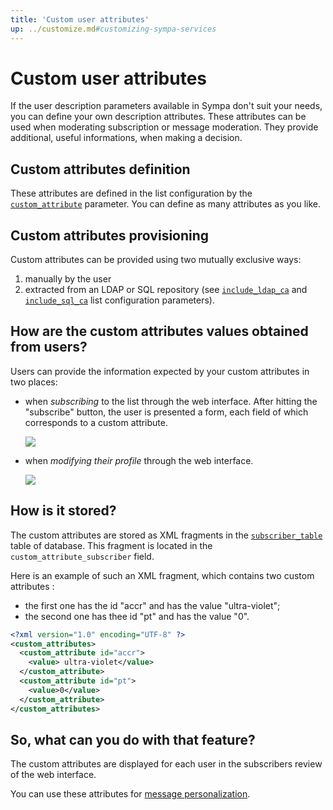 ```yaml
---
title: 'Custom user attributes'
up: ../customize.md#customizing-sympa-services
---
```


Custom user attributes
======================

If the user description parameters available in Sympa don't suit your needs, you can define your own description attributes. These attributes can be used when moderating subscription or message moderation. They provide additional, useful informations, when making a decision.

Custom attributes definition
----------------------------

These attributes are defined in the list configuration by the [`custom_attribute`](/gpldoc/man/sympa_config.5.html#custom_attribute) parameter.
You can define as many attributes as you like.

Custom attributes provisioning
------------------------------

Custom attributes can be provided using two mutually exclusive ways:

  1. manually by the user
  2. extracted from an LDAP or SQL repository
     (see [`include_ldap_ca`](/gpldoc/man/sympa_config.5.html#include_ldap_ca)
     and [`include_sql_ca`](/gpldoc/man/sympa_config.5.html#include_sql_ca)
     list configuration parameters).

How are the custom attributes values obtained from users?
---------------------------------------------------------

Users can provide the information expected by your custom attributes in two places:

  - when *subscribing* to the list through the web interface. After hitting the "subscribe" button, the user is presented a form, each field of which corresponds to a custom attribute.

    ![](../media/sub_form.png)

  - when *modifying their profile* through the web interface.

    ![](../media/sub_options.png)

How is it stored?
-----------------

The custom attributes are stored as XML fragments in the
[`subscriber_table`](/gpldoc/man/sympa_database.5.html#subscriber_table) table of
database. This fragment is located in the `custom_attribute_subscriber` field.

Here is an example of such an XML fragment, which contains two custom attributes :

  - the first one has the id "accr" and has the value "ultra-violet";
  - the second one has thee id "pt" and has the value "0".

``` xml
<?xml version="1.0" encoding="UTF-8" ?>
<custom_attributes>
  <custom_attribute id="accr">
    <value> ultra-violet</value>
  </custom_attribute>
  <custom_attribute id="pt">
    <value>0</value>
  </custom_attribute>
</custom_attributes>
```

So, what can you do with that feature?
--------------------------------------

The custom attributes are displayed for each user in the subscribers review of the web interface.

You can use these attributes for [message personalization](message-personalization.md).
